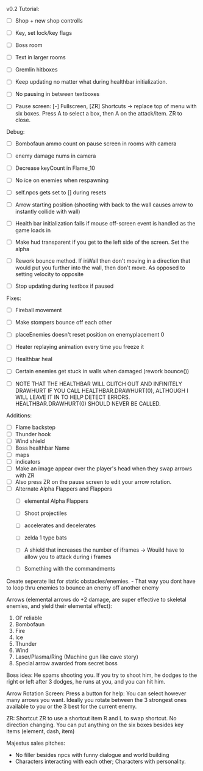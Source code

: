 v0.2
Tutorial:
- [ ] Shop + new shop controlls
- [ ] Key, set lock/key flags
- [ ] Boss room
- [ ] Text in larger rooms
- [ ] Gremlin hitboxes
- [ ] Keep updating no matter what during healthbar initialization.
- [ ] No pausing in between textboxes
- [ ] Pause screen: [-] Fullscreen, [ZR] Shortcuts -> replace top of menu with six boxes. Press A to select a box, then A on the attack/item. ZR to close.


Debug:
- [ ] Bombofaun ammo count on pause screen in rooms with camera
- [ ] enemy damage nums in camera
- [ ] Decrease keyCount in Flame_10
- [ ] No ice on enemies when respawning
- [ ] self.npcs gets set to [] during resets
- [ ] Arrow starting position (shooting with back to the wall causes arrow to instantly collide with wall)
- [ ] Health bar initialization fails if mouse off-screen event is handled as the game loads in
- [ ] Make hud transparent if you get to the left side of the screen. Set the alpha
- [ ] Rework bounce method. If inWall then don't moving in a direction that would put you further into the wall, then don't move. As opposed to setting velocity to opposite
- [ ] Stop updating during textbox if paused


Fixes:
- [ ] Fireball movement
- [ ] Make stompers bounce off each other
- [ ] placeEnemies doesn't reset position on enemyplacement 0
- [ ] Heater replaying animation every time you freeze it
- [ ] Healthbar heal
- [ ] Certain enemies get stuck in walls when damaged (rework bounce())
- [ ] NOTE THAT THE HEALTHBAR WILL GLITCH OUT AND INFINITELY DRAWHURT IF YOU CALL HEALTHBAR.DRAWHURT(0), ALTHOUGH I WILL LEAVE IT IN TO HELP DETECT ERRORS. HEALTHBAR.DRAWHURT(0) SHOULD NEVER BE CALLED.


Additions:
- [ ] Flame backstep
- [ ] Thunder hook
- [ ] Wind shield
- [ ] Boss healthbar Name
- [ ] maps
- [ ] indicators
- [ ] Make an image appear over the player's head when they swap arrows with ZR
- [ ] Also press ZR on the pause screen to edit your arrow rotation. 
- [ ] Alternate Alpha Flappers and Flappers
  - [ ] elemental Alpha Flappers
  - [ ] Shoot projectiles
  - [ ] accelerates and decelerates
  - [ ] zelda 1 type bats
  - [ ] A shield that increases the number of iframes -> Wouild have to allow you to attack during i frames
  - [ ] Something with the commandments



Create seperate list for static obstacles/enemies.
    - That way you dont have to loop thru enemies
    to bounce an enemy off another enemy

    


  Arrows (elemental arrows do +2 damage, are super effective to skeletal enemies, and yield their elemental effect):
  1. Ol' reliable
  2. Bombofaun
  3. Fire
  4. Ice
  5. Thunder
  6. Wind
  7. Laser/Plasma/Ring (Machine gun like cave story)
  8. Special arrow awarded from secret boss



Boss idea:
He spams shooting you.
If you try to shoot him, he dodges to the right or left
after 3 dodges, he runs at you, and you can hit him.
  
  Arrow Rotation Screen:
  Press a button for help:
    You can select however many arrows you want. Ideally you rotate between the 3 strongest ones available to you or the 3 best for the current enemy.

ZR:
Shortcut
ZR to use a shortcut item
R and L to swap shortcut.
No direction changing.
You can put anything on the six boxes besides key items (element, dash, item)

Majestus sales pitches:
- No filler besides npcs with funny dialogue and world building
- Characters interacting with each other; Characters with personality.

